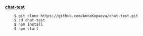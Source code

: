 **[chat-test](https://annakopaeva.github.io/chat-test/build/index.html)**

```
    $ git clone https://github.com/AnnaKopaeva/chat-test.git
    $ cd chat-test
    $ npm install
    $ npm start
```